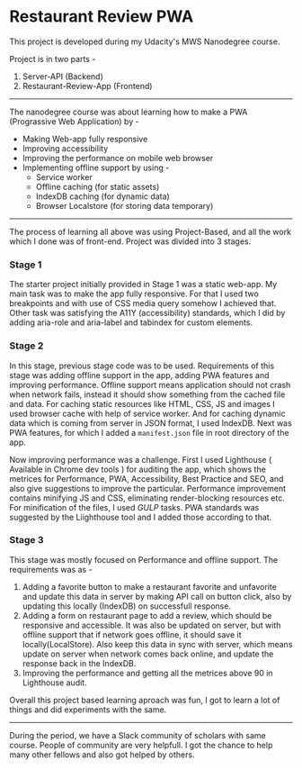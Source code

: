 # Restaurant Review PWA
This project is developed during my Udacity's MWS Nanodegree course.  

Project is in two parts - 
1. Server-API (Backend)
2. Restaurant-Review-App (Frontend)


------------- 

The nanodegree course was about learning how to make a PWA (Prograssive Web Application) by - 
* Making Web-app fully responsive
* Improving accessibility
* Improving the performance on mobile web browser
* Implementing offline support by using - 
    * Service worker
    * Offline caching (for static assets)
    * IndexDB caching (for dynamic data)
    * Browser Localstore (for storing data temporary)


------------

The process of learning all above was using Project-Based, and all the work which I done was of front-end.
Project was divided into 3 stages.  

### Stage 1 
  The starter project initially provided in Stage 1 was a static web-app. 
  My main task was to make the app fully responsive. For that I used two breakpoints and with use of CSS media query somehow I achieved that.
  Other task was satisfying the A11Y (accessibility) standards, which I did by adding aria-role and aria-label and tabindex for custom elements.


### Stage 2
  In this stage, previous stage code was to be used.
  Requirements of this stage was adding offline support in the app, adding PWA features and improving performance.
  Offline support means application should not crash when network fails, instead it should show something from the cached file and data.
  For caching static resources like HTML, CSS, JS and images I used browser cache with help of service worker.
  And for caching dynamic data which is coming from server in JSON format, I used IndexDB.
  Next was PWA features, for which I added a `manifest.json` file in root directory of the app.
  
  Now improving performance was a challenge. First I used Lighthouse ( Available in Chrome dev tools ) for auditing the app, which shows the metrices for Performance, PWA, Accessibility, Best Practice and SEO,  and also give suggestions to improve the particular.
  Performance improvement contains minifying JS and CSS, eliminating render-blocking resources etc. For minification of the files, I used *GULP* tasks.
  PWA standards was suggested by the Liighthouse tool and I added those according to that.


### Stage 3
  This stage was mostly focused on Performance and offline support. The requirements was as - 
  1. Adding a favorite button to make a restaurant favorite and unfavorite and update this data in server by making API call on button click, also by updating this locally (IndexDB) on successfull response.
  2. Adding a form on restaurant page to add a review, which should be responsive and accessible. It was also be updated on server, but with offline support that if network goes offline, it should save it locally(LocalStore). Also keep this data in sync with server, which means update on server when network comes back online, and update the response back in the IndexDB.
  3. Improving the performance and getting all the metrices above 90 in Lighthouse audit.
  
  
Overall this project based learning aproach was fun, I got to learn a lot of things and did experiments with the same.

------------

During the period, we have a Slack community of scholars with same course. People of community are very helpfull.
I got the chance to help many other fellows and also got helped by others.
  

